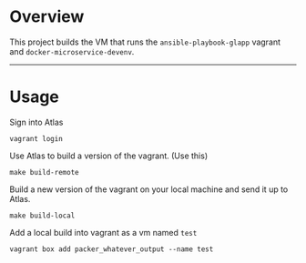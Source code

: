 # Overview

This project builds the VM that runs the `ansible-playbook-glapp` vagrant and `docker-microservice-devenv`.

- - - -

# Usage

Sign into Atlas

    vagrant login

Use Atlas to build a version of the vagrant. (Use this)

    make build-remote

Build a new version of the vagrant on your local machine and send it up to Atlas.

    make build-local

Add a local build into vagrant as a vm named `test`

    vagrant box add packer_whatever_output --name test
